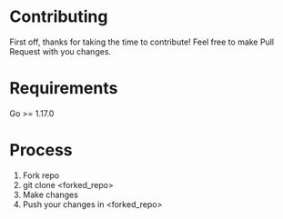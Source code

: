 # Contributing

First off, thanks for taking the time to contribute! Feel free to make Pull Request with you changes.

# Requirements

Go >= 1.17.0

# Process

1. Fork repo
2. git clone <forked_repo>
3. Make changes
4. Push your changes in <forked_repo>
